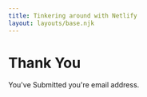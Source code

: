 ```yaml
---
title: Tinkering around with Netlify
layout: layouts/base.njk
---
```


# Thank You

You've Submitted you're email address.
